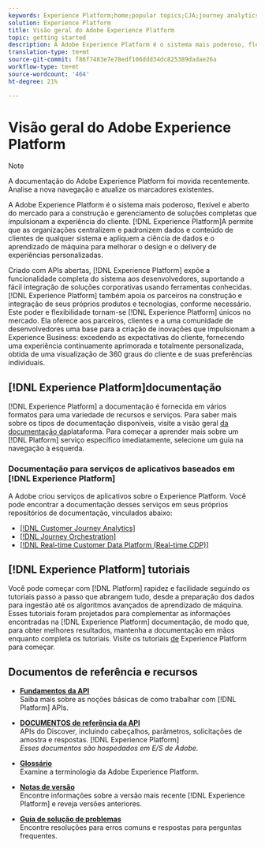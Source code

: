 ```yaml
---
keywords: Experience Platform;home;popular topics;CJA;journey analytics;customer journey analytics;campaign orchestration;orchestration;customer journey;journey;journey orchestration;capability;region
solution: Experience Platform
title: Visão geral do Adobe Experience Platform
topic: getting started
description: A Adobe Experience Platform é o sistema mais poderoso, flexível e aberto do mercado para a construção e gerenciamento de soluções completas que impulsionam a experiência do cliente. A Experience Platform permite que as organizações centralizem e padronizem dados e conteúdo de clientes de qualquer sistema e apliquem a ciência de dados e o aprendizado de máquina para melhorar o design e o delivery de experiências personalizadas.
translation-type: tm+mt
source-git-commit: f86f7483e7e78edf106ddd34dc825389dadae26a
workflow-type: tm+mt
source-wordcount: '464'
ht-degree: 21%

---
```



# Visão geral do Adobe Experience Platform

>[!NOTE]
>
>A documentação do Adobe Experience Platform foi movida recentemente. Analise a nova navegação e atualize os marcadores existentes.

A Adobe Experience Platform é o sistema mais poderoso, flexível e aberto do mercado para a construção e gerenciamento de soluções completas que impulsionam a experiência do cliente. [!DNL Experience Platform]A permite que as organizações centralizem e padronizem dados e conteúdo de clientes de qualquer sistema e apliquem a ciência de dados e o aprendizado de máquina para melhorar o design e o delivery de experiências personalizadas.

Criado com APIs abertas, [!DNL Experience Platform] expõe a funcionalidade completa do sistema aos desenvolvedores, suportando a fácil integração de soluções corporativas usando ferramentas conhecidas. [!DNL Experience Platform] também apoia os parceiros na construção e integração de seus próprios produtos e tecnologias, conforme necessário. Este poder e flexibilidade tornam-se [!DNL Experience Platform] únicos no mercado. Ela oferece aos parceiros, clientes e a uma comunidade de desenvolvedores uma base para a criação de inovações que impulsionam a Experience Business: excedendo as expectativas do cliente, fornecendo uma experiência continuamente aprimorada e totalmente personalizada, obtida de uma visualização de 360 graus do cliente e de suas preferências individuais.

## [!DNL Experience Platform]documentação

[!DNL Experience Platform] a documentação é fornecida em vários formatos para uma variedade de recursos e serviços. Para saber mais sobre os tipos de documentação disponíveis, visite a visão geral [da documentação da](documentation/overview.md)plataforma. Para começar a aprender mais sobre um [!DNL Platform] serviço específico imediatamente, selecione um guia na navegação à esquerda.

### Documentação para serviços de aplicativos baseados em [!DNL Experience Platform]

A Adobe criou serviços de aplicativos sobre o Experience Platform. Você pode encontrar a documentação desses serviços em seus próprios repositórios de documentação, vinculados abaixo:

* [[!DNL Customer Journey Analytics]](https://docs.adobe.com/content/help/pt-BR/analytics-platform/using/cja-landing.html)
* [[!DNL Journey Orchestration]](https://docs.adobe.com/content/help/pt-BR/journeys/using/journey-orchestration-home.html)
* [[!DNL Real-time Customer Data Platform (Real-time CDP)]](../rtcdp/overview.md)

## [!DNL Experience Platform] tutoriais

Você pode começar com [!DNL Platform] rapidez e facilidade seguindo os tutoriais passo a passo que abrangem tudo, desde a preparação dos dados para ingestão até os algoritmos avançados de aprendizado de máquina. Esses tutoriais foram projetados para complementar as informações encontradas na [!DNL Experience Platform] documentação, de modo que, para obter melhores resultados, mantenha a documentação em mãos enquanto completa os tutoriais. Visite os tutoriais [de](https://docs.adobe.com/content/help/pt-BR/experience-platform/tutorials/home.html) Experience Platform para começar.

## Documentos de referência e recursos

* [**Fundamentos da API**](api-fundamentals.md)\
   Saiba mais sobre as noções básicas de como trabalhar com [!DNL Platform] APIs.

* [**DOCUMENTOS de referência da API**](https://www.adobe.io/apis/experienceplatform/home/api-reference.html)\
   APIs do Discover, incluindo cabeçalhos, parâmetros, solicitações de amostra e respostas. [!DNL Experience Platform]<br/>*Esses documentos são hospedados em E/S de Adobe.*

* [**Glossário**](glossary.md)\
   Examine a terminologia da Adobe Experience Platform.

* [**Notas de versão**](../release-notes/latest/latest.md)\
   Encontre informações sobre a versão mais recente [!DNL Experience Platform] e reveja versões anteriores.

* [**Guia de solução de problemas**](troubleshooting.md)\
   Encontre resoluções para erros comuns e respostas para perguntas frequentes.